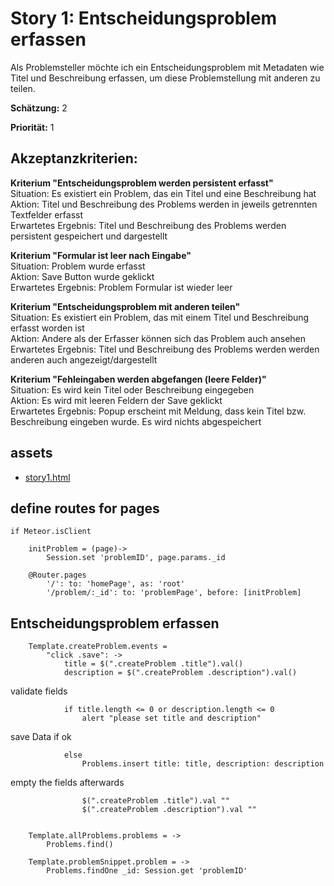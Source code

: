 # Story 1: Entscheidungsproblem erfassen

Als Problemsteller möchte ich ein Entscheidungsproblem mit Metadaten wie Titel und Beschreibung erfassen, um diese Problemstellung mit
anderen zu teilen.

**Schätzung:** 2

**Priorität:** 1


## Akzeptanzkriterien:

**Kriterium "Entscheidungsproblem werden persistent erfasst"**<br>
Situation: Es existiert ein Problem, das ein Titel und eine Beschreibung hat<br>
Aktion: Titel und Beschreibung des Problems werden in jeweils getrennten Textfelder erfasst<br>
Erwartetes Ergebnis: Titel und Beschreibung des Problems werden persistent gespeichert und dargestellt

**Kriterium  "Formular ist leer nach Eingabe"**<br>
Situation: Problem wurde erfasst<br>
Aktion: Save Button wurde geklickt<br>
Erwartetes Ergebnis: Problem Formular ist wieder leer<br>

**Kriterium  "Entscheidungsproblem mit anderen teilen"**<br>
Situation: Es existiert ein Problem, das mit einem Titel und Beschreibung erfasst worden ist<br>
Aktion: Andere als der Erfasser können sich das Problem auch ansehen<br>
Erwartetes Ergebnis: Titel und Beschreibung des Problems werden werden anderen auch angezeigt/dargestellt<br>

**Kriterium  "Fehleingaben werden abgefangen (leere Felder)"**<br>
Situation: Es wird kein Titel oder Beschreibung eingegeben<br>
Aktion: Es wird mit leeren Feldern der Save geklickt<br>
Erwartetes Ergebnis: Popup erscheint mit Meldung, dass kein Titel bzw. Beschreibung eingeben wurde. Es wird nichts abgespeichert<br>

## assets
- [story1.html](story1.html)


## define routes for pages

	if Meteor.isClient
	
		initProblem = (page)->
			Session.set 'problemID', page.params._id

		@Router.pages
			'/': to: 'homePage', as: 'root'
			'/problem/:_id': to: 'problemPage', before: [initProblem]




## Entscheidungsproblem erfassen

		Template.createProblem.events = 
			"click .save": ->
				title = $(".createProblem .title").val()
				description = $(".createProblem .description").val()

validate fields

				if title.length <= 0 or description.length <= 0
					alert "please set title and description"

save Data if ok

				else 
					Problems.insert title: title, description: description

empty the fields afterwards
				
					$(".createProblem .title").val ""
					$(".createProblem .description").val ""


		Template.allProblems.problems = ->
			Problems.find()

		Template.problemSnippet.problem = ->
			Problems.findOne _id: Session.get 'problemID'


